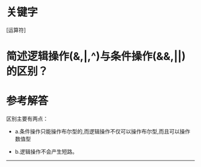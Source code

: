 # 关键字

\[运算符\]

# 简述逻辑操作\(&,\|,^\)与条件操作\(&&,\|\|\)的区别？

# 参考解答

区别主要有两点：

* a.条件操作只能操作布尔型的,而逻辑操作不仅可以操作布尔型,而且可以操作数值型

* b.逻辑操作不会产生短路。

---



